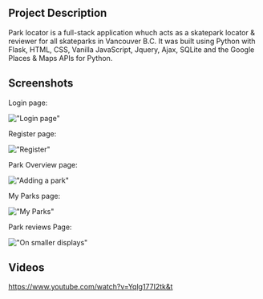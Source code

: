 ## Project Description

Park locator is a full-stack application whuch acts as a skatepark locator & reviewer for all skateparks in Vancouver B.C. It was built using Python with Flask, HTML, CSS, Vanilla JavaScript, Jquery, Ajax, SQLite and the Google Places & Maps APIs for Python.

## Screenshots

Login page:

!["Login page"](https://i.imgur.com/Wu8vbzk.png)

Register page:

!["Register"](https://i.imgur.com/c4ee1H3.png)

Park Overview page:

!["Adding a park"](https://i.imgur.com/9WQuZDN.png)

My Parks page:

!["My Parks"](https://i.imgur.com/JHGIQ8y.png)


Park reviews Page:

!["On smaller displays"](https://i.imgur.com/J7w1MaP.png)


## Videos

https://www.youtube.com/watch?v=Yqlg177I2tk&t

